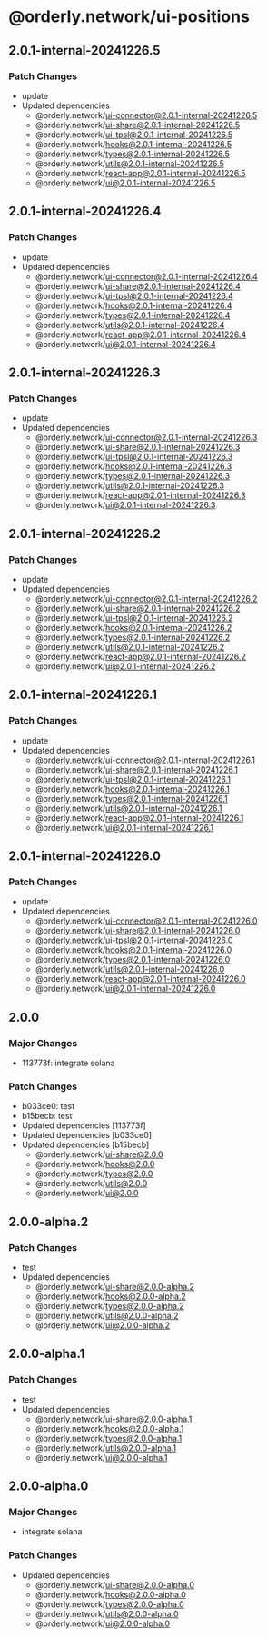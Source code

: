 # @orderly.network/ui-positions

## 2.0.1-internal-20241226.5

### Patch Changes

- update
- Updated dependencies
  - @orderly.network/ui-connector@2.0.1-internal-20241226.5
  - @orderly.network/ui-share@2.0.1-internal-20241226.5
  - @orderly.network/ui-tpsl@2.0.1-internal-20241226.5
  - @orderly.network/hooks@2.0.1-internal-20241226.5
  - @orderly.network/types@2.0.1-internal-20241226.5
  - @orderly.network/utils@2.0.1-internal-20241226.5
  - @orderly.network/react-app@2.0.1-internal-20241226.5
  - @orderly.network/ui@2.0.1-internal-20241226.5

## 2.0.1-internal-20241226.4

### Patch Changes

- update
- Updated dependencies
  - @orderly.network/ui-connector@2.0.1-internal-20241226.4
  - @orderly.network/ui-share@2.0.1-internal-20241226.4
  - @orderly.network/ui-tpsl@2.0.1-internal-20241226.4
  - @orderly.network/hooks@2.0.1-internal-20241226.4
  - @orderly.network/types@2.0.1-internal-20241226.4
  - @orderly.network/utils@2.0.1-internal-20241226.4
  - @orderly.network/react-app@2.0.1-internal-20241226.4
  - @orderly.network/ui@2.0.1-internal-20241226.4

## 2.0.1-internal-20241226.3

### Patch Changes

- update
- Updated dependencies
  - @orderly.network/ui-connector@2.0.1-internal-20241226.3
  - @orderly.network/ui-share@2.0.1-internal-20241226.3
  - @orderly.network/ui-tpsl@2.0.1-internal-20241226.3
  - @orderly.network/hooks@2.0.1-internal-20241226.3
  - @orderly.network/types@2.0.1-internal-20241226.3
  - @orderly.network/utils@2.0.1-internal-20241226.3
  - @orderly.network/react-app@2.0.1-internal-20241226.3
  - @orderly.network/ui@2.0.1-internal-20241226.3

## 2.0.1-internal-20241226.2

### Patch Changes

- update
- Updated dependencies
  - @orderly.network/ui-connector@2.0.1-internal-20241226.2
  - @orderly.network/ui-share@2.0.1-internal-20241226.2
  - @orderly.network/ui-tpsl@2.0.1-internal-20241226.2
  - @orderly.network/hooks@2.0.1-internal-20241226.2
  - @orderly.network/types@2.0.1-internal-20241226.2
  - @orderly.network/utils@2.0.1-internal-20241226.2
  - @orderly.network/react-app@2.0.1-internal-20241226.2
  - @orderly.network/ui@2.0.1-internal-20241226.2

## 2.0.1-internal-20241226.1

### Patch Changes

- update
- Updated dependencies
  - @orderly.network/ui-connector@2.0.1-internal-20241226.1
  - @orderly.network/ui-share@2.0.1-internal-20241226.1
  - @orderly.network/ui-tpsl@2.0.1-internal-20241226.1
  - @orderly.network/hooks@2.0.1-internal-20241226.1
  - @orderly.network/types@2.0.1-internal-20241226.1
  - @orderly.network/utils@2.0.1-internal-20241226.1
  - @orderly.network/react-app@2.0.1-internal-20241226.1
  - @orderly.network/ui@2.0.1-internal-20241226.1

## 2.0.1-internal-20241226.0

### Patch Changes

- update
- Updated dependencies
  - @orderly.network/ui-connector@2.0.1-internal-20241226.0
  - @orderly.network/ui-share@2.0.1-internal-20241226.0
  - @orderly.network/ui-tpsl@2.0.1-internal-20241226.0
  - @orderly.network/hooks@2.0.1-internal-20241226.0
  - @orderly.network/types@2.0.1-internal-20241226.0
  - @orderly.network/utils@2.0.1-internal-20241226.0
  - @orderly.network/react-app@2.0.1-internal-20241226.0
  - @orderly.network/ui@2.0.1-internal-20241226.0

## 2.0.0

### Major Changes

- 113773f: integrate solana

### Patch Changes

- b033ce0: test
- b15becb: test
- Updated dependencies [113773f]
- Updated dependencies [b033ce0]
- Updated dependencies [b15becb]
  - @orderly.network/ui-share@2.0.0
  - @orderly.network/hooks@2.0.0
  - @orderly.network/types@2.0.0
  - @orderly.network/utils@2.0.0
  - @orderly.network/ui@2.0.0

## 2.0.0-alpha.2

### Patch Changes

- test
- Updated dependencies
  - @orderly.network/ui-share@2.0.0-alpha.2
  - @orderly.network/hooks@2.0.0-alpha.2
  - @orderly.network/types@2.0.0-alpha.2
  - @orderly.network/utils@2.0.0-alpha.2
  - @orderly.network/ui@2.0.0-alpha.2

## 2.0.0-alpha.1

### Patch Changes

- test
- Updated dependencies
  - @orderly.network/ui-share@2.0.0-alpha.1
  - @orderly.network/hooks@2.0.0-alpha.1
  - @orderly.network/types@2.0.0-alpha.1
  - @orderly.network/utils@2.0.0-alpha.1
  - @orderly.network/ui@2.0.0-alpha.1

## 2.0.0-alpha.0

### Major Changes

- integrate solana

### Patch Changes

- Updated dependencies
  - @orderly.network/ui-share@2.0.0-alpha.0
  - @orderly.network/hooks@2.0.0-alpha.0
  - @orderly.network/types@2.0.0-alpha.0
  - @orderly.network/utils@2.0.0-alpha.0
  - @orderly.network/ui@2.0.0-alpha.0
